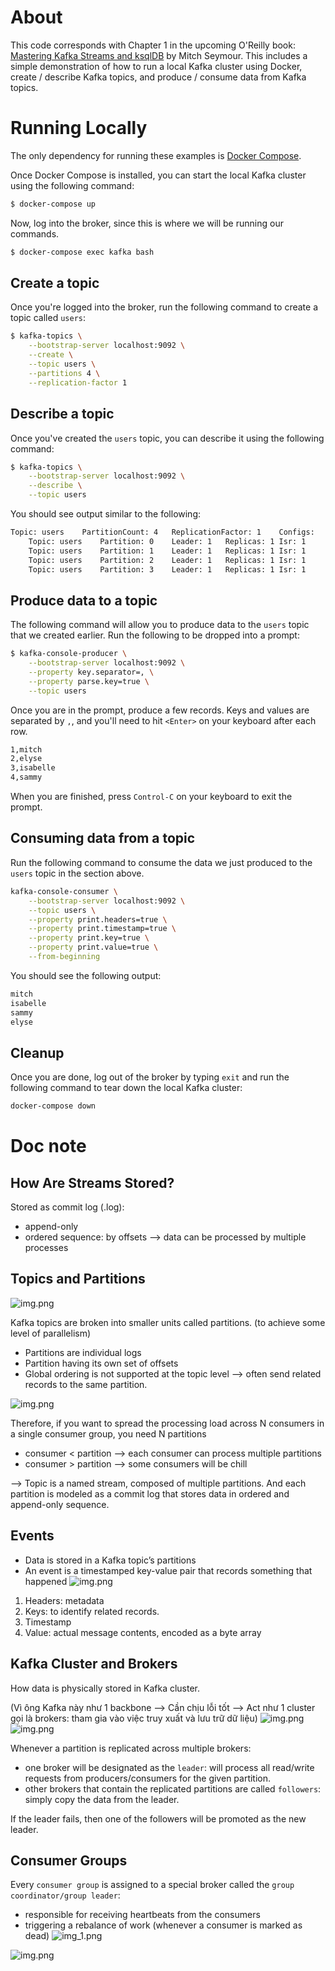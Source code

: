 # About
This code corresponds with Chapter 1 in the upcoming O'Reilly book: [Mastering Kafka Streams and ksqlDB][book] by Mitch Seymour. This includes a simple demonstration of how to run a local Kafka cluster using Docker, create / describe Kafka topics, and produce / consume data from Kafka topics.

[book]: https://www.kafka-streams-book.com/

# Running Locally
The only dependency for running these examples is [Docker Compose][docker].

[docker]: https://docs.docker.com/compose/install/

Once Docker Compose is installed, you can start the local Kafka cluster using the following command:

```sh
$ docker-compose up
```

Now, log into the broker, since this is where we will be running our commands.
```sh
$ docker-compose exec kafka bash
```

## Create a topic
Once you're logged into the broker, run the following command to create a topic called `users`:

```sh
$ kafka-topics \
    --bootstrap-server localhost:9092 \
    --create \
    --topic users \
    --partitions 4 \
    --replication-factor 1
```

## Describe a topic
Once you've created the `users` topic, you can describe it using the following command:

```sh
$ kafka-topics \
    --bootstrap-server localhost:9092 \
    --describe \
    --topic users
```

You should see output similar to the following:
```sh
Topic: users	PartitionCount: 4	ReplicationFactor: 1	Configs:
	Topic: users	Partition: 0	Leader: 1	Replicas: 1	Isr: 1
	Topic: users	Partition: 1	Leader: 1	Replicas: 1	Isr: 1
	Topic: users	Partition: 2	Leader: 1	Replicas: 1	Isr: 1
	Topic: users	Partition: 3	Leader: 1	Replicas: 1	Isr: 1
``` 

## Produce data to a topic
The following command will allow you to produce data to the `users` topic that we created earlier. Run the following to be dropped into a prompt:

```sh
$ kafka-console-producer \
    --bootstrap-server localhost:9092 \
    --property key.separator=, \
    --property parse.key=true \
    --topic users
```

Once you are in the prompt, produce a few records. Keys and values are separated by `,`, and you'll need to hit `<Enter>` on your keyboard after each row.

```sh
1,mitch
2,elyse
3,isabelle
4,sammy
```

When you are finished, press `Control-C` on your keyboard to exit the prompt.

## Consuming data from a topic
Run the following command to consume the data we just produced to the `users` topic in the section above.

```sh
kafka-console-consumer \
    --bootstrap-server localhost:9092 \
    --topic users \
    --property print.headers=true \
    --property print.timestamp=true \
    --property print.key=true \
    --property print.value=true \
    --from-beginning
```
You should see the following output:
```sh
mitch
isabelle
sammy
elyse
```

## Cleanup
Once you are done, log out of the broker by typing `exit` and run the following command to tear down the local Kafka cluster:

```sh
docker-compose down
```

# Doc note 

## How Are Streams Stored?
Stored as commit log (.log):
- append-only
- ordered sequence: by offsets --> data can be processed by multiple processes

## Topics and Partitions
![img.png](../images/1.1.img.png)

Kafka topics are broken into smaller units called partitions. (to achieve some level of parallelism)
- Partitions are individual logs
- Partition having its own set of offsets
- Global ordering is not supported at the topic level --> often send related records to the same partition.

![img.png](../images/1.2img.png)

Therefore, if you want to spread the processing load across N consumers in a single consumer group, you need N partitions
- consumer < partition --> each consumer can process multiple partitions
- consumer > partition --> some consumers will be chill

--> Topic is a named stream, composed of multiple partitions. And each partition is modeled as a commit log that stores data in ordered and append-only sequence.

## Events
- Data is stored in a Kafka topic’s partitions
- An event is a timestamped key-value pair that records something that happened
![img.png](../images/1.3img.png)
1. Headers: metadata
2. Keys: to identify related records.
3. Timestamp
4. Value: actual message contents, encoded as a byte array

## Kafka Cluster and Brokers
How data is physically stored in Kafka cluster.

(Vì ông Kafka này như 1 backbone --> Cần chịu lỗi tốt --> Act như 1 cluster gọi là brokers: tham gia vào việc truy xuất và lưu trữ dữ liệu)
![img.png](../images/1-9.png)
![img.png](../images/1-10.png)

Whenever a partition is replicated across multiple brokers:
- one broker will be designated as the `leader`: will process all read/write requests from producers/consumers for the given partition.
- other brokers that contain the replicated partitions are called `followers`: simply copy the data from the leader. 

If the leader fails, then one of the followers will be promoted as the new leader.

## Consumer Groups
Every `consumer group` is assigned to a special broker called the `group coordinator/group leader`:
- responsible for receiving heartbeats from the consumers
- triggering a rebalance of work (whenever a consumer is marked as dead)
![img_1.png](../images/1-11.png)

![img.png](../images/1-13.png)